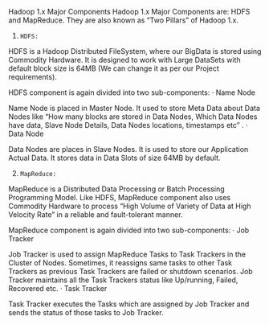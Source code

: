 Hadoop 1.x Major Components
Hadoop 1.x Major Components are: HDFS and MapReduce. They are also known as “Two Pillars” of Hadoop 1.x.
1.     HDFS: 
HDFS is a Hadoop Distributed FileSystem, where our BigData is stored using Commodity Hardware. It is designed to work with Large DataSets with default block size is 64MB (We can change it as per our Project requirements).

HDFS component is again divided into two sub-components:
·        Name Node

Name Node is placed in Master Node. It used to store Meta Data about Data Nodes like “How many blocks are stored in Data Nodes, Which Data Nodes have data, Slave Node Details, Data Nodes locations, timestamps etc” .
·        Data Node

Data Nodes are places in Slave Nodes. It is used to store our Application Actual Data. It stores data in Data Slots of size 64MB by default.
 
2.     MapReduce: 
MapReduce is a Distributed Data Processing or Batch Processing Programming Model. Like HDFS, MapReduce component also uses Commodity Hardware to process “High Volume of Variety of Data at High Velocity Rate” in a reliable and fault-tolerant manner.
 
MapReduce component is again divided into two sub-components:
·        Job Tracker

Job Tracker is used to assign MapReduce Tasks to Task Trackers in the Cluster of Nodes. Sometimes, it reassigns same tasks to other Task Trackers as previous Task Trackers are failed or shutdown scenarios.
Job Tracker maintains all the Task Trackers status like Up/running, Failed, Recovered etc.
·        Task Tracker

Task Tracker executes the Tasks which are assigned by Job Tracker and sends the status of those tasks to Job Tracker.
 
